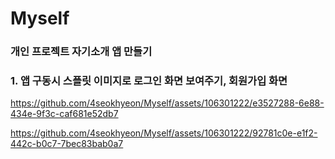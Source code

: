 # Myself

### 개인 프로젝트 자기소개 앱 만들기

### 1. 앱 구동시 스플릿 이미지로 로그인 화면 보여주기, 회원가입 화면



https://github.com/4seokhyeon/Myself/assets/106301222/e3527288-6e88-434e-9f3c-caf681e52db7



https://github.com/4seokhyeon/Myself/assets/106301222/92781c0e-e1f2-442c-b0c7-7bec83bab0a7


